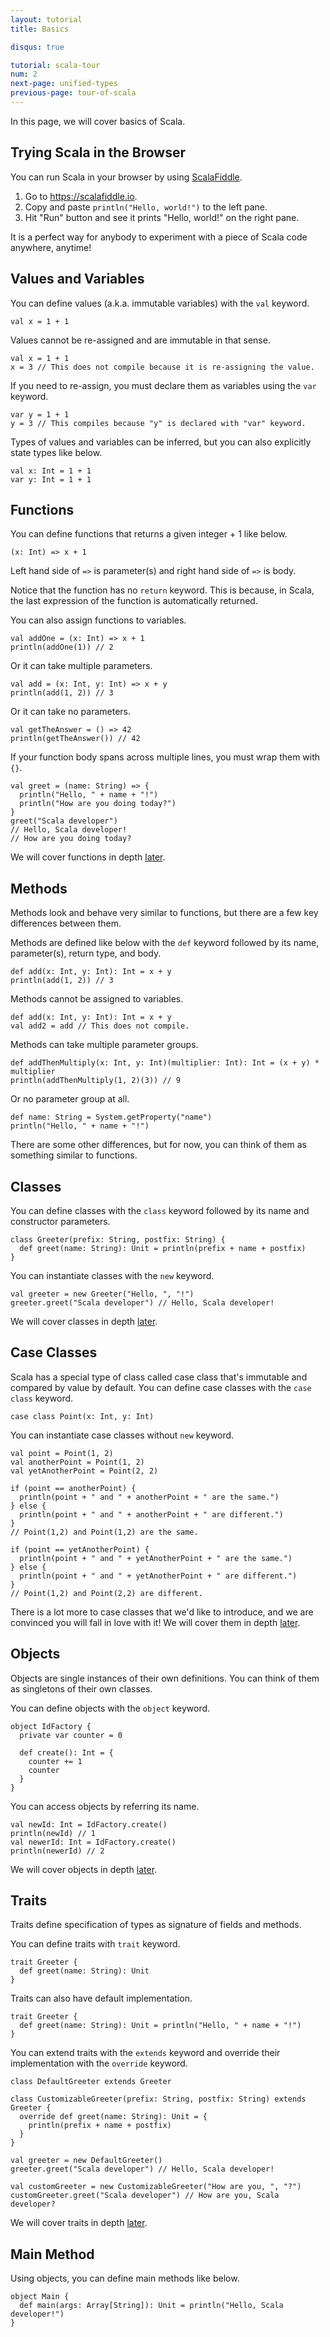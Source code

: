 ```yaml
---
layout: tutorial
title: Basics

disqus: true

tutorial: scala-tour
num: 2
next-page: unified-types
previous-page: tour-of-scala
---
```


In this page, we will cover basics of Scala.

## Trying Scala in the Browser

You can run Scala in your browser by using [ScalaFiddle](https://scalafiddle.io).

1. Go to https://scalafiddle.io.
2. Copy and paste `println("Hello, world!")` to the left pane.
3. Hit "Run" button and see it prints "Hello, world!" on the right pane.

It is a perfect way for anybody to experiment with a piece of Scala code anywhere, anytime!

## Values and Variables

You can define values (a.k.a. immutable variables) with the `val` keyword.

```
val x = 1 + 1
```

Values cannot be re-assigned and are immutable in that sense.

```
val x = 1 + 1
x = 3 // This does not compile because it is re-assigning the value.
```

If you need to re-assign, you must declare them as variables using the `var` keyword.

```
var y = 1 + 1
y = 3 // This compiles because "y" is declared with "var" keyword.
```

Types of values and variables can be inferred, but you can also explicitly state types like below.

```
val x: Int = 1 + 1
var y: Int = 1 + 1
```

## Functions

You can define functions that returns a given integer + 1 like below.

```
(x: Int) => x + 1
```

Left hand side of `=>` is parameter(s) and right hand side of `=>` is body.

Notice that the function has no `return` keyword. This is because, in Scala, the last expression of the function is automatically returned.

You can also assign functions to variables.

```
val addOne = (x: Int) => x + 1
println(addOne(1)) // 2
```

Or it can take multiple parameters.

```
val add = (x: Int, y: Int) => x + y
println(add(1, 2)) // 3
```

Or it can take no parameters.

```
val getTheAnswer = () => 42
println(getTheAnswer()) // 42
```

If your function body spans across multiple lines, you must wrap them with `{}`.

```
val greet = (name: String) => {
  println("Hello, " + name + "!")
  println("How are you doing today?")
}
greet("Scala developer")
// Hello, Scala developer!
// How are you doing today?
```

We will cover functions in depth [later](anonymous-function-syntax.md).

## Methods

Methods look and behave very similar to functions, but there are a few key differences between them.

Methods are defined like below with the `def` keyword followed by its name, parameter(s), return type, and body.

```
def add(x: Int, y: Int): Int = x + y
println(add(1, 2)) // 3
```

Methods cannot be assigned to variables.

```
def add(x: Int, y: Int): Int = x + y
val add2 = add // This does not compile.
```

Methods can take multiple parameter groups.

```
def addThenMultiply(x: Int, y: Int)(multiplier: Int): Int = (x + y) * multiplier
println(addThenMultiply(1, 2)(3)) // 9
```

Or no parameter group at all.

```
def name: String = System.getProperty("name")
println("Hello, " + name + "!")
```

There are some other differences, but for now, you can think of them as something similar to functions.

## Classes

You can define classes with the `class` keyword followed by its name and constructor parameters.

```
class Greeter(prefix: String, postfix: String) {
  def greet(name: String): Unit = println(prefix + name + postfix)
}
```

You can instantiate classes with the `new` keyword.

```
val greeter = new Greeter("Hello, ", "!")
greeter.greet("Scala developer") // Hello, Scala developer!
```

We will cover classes in depth [later](classes.md).

## Case Classes

Scala has a special type of class called case class that's immutable and compared by value by default. You can define case classes with the `case class` keyword.

```
case class Point(x: Int, y: Int)
```

You can instantiate case classes without `new` keyword.

```
val point = Point(1, 2)
val anotherPoint = Point(1, 2)
val yetAnotherPoint = Point(2, 2)

if (point == anotherPoint) {
  println(point + " and " + anotherPoint + " are the same.")
} else {
  println(point + " and " + anotherPoint + " are different.")
}
// Point(1,2) and Point(1,2) are the same.

if (point == yetAnotherPoint) {
  println(point + " and " + yetAnotherPoint + " are the same.")
} else {
  println(point + " and " + yetAnotherPoint + " are different.")
}
// Point(1,2) and Point(2,2) are different.
```

There is a lot more to case classes that we'd like to introduce, and we are convinced you will fall in love with it! We will cover them in depth [later](case-classes.md).

## Objects

Objects are single instances of their own definitions. You can think of them as singletons of their own classes.

You can define objects with the `object` keyword.

```
object IdFactory {
  private var counter = 0

  def create(): Int = {
    counter += 1
    counter
  }
}
```

You can access objects by referring its name.

```
val newId: Int = IdFactory.create()
println(newId) // 1
val newerId: Int = IdFactory.create()
println(newerId) // 2
```

We will cover objects in depth [later](singleton-objects.md).

## Traits

Traits define specification of types as signature of fields and methods.

You can define traits with `trait` keyword.

```
trait Greeter {
  def greet(name: String): Unit
}
```

Traits can also have default implementation.

```
trait Greeter {
  def greet(name: String): Unit = println("Hello, " + name + "!")
}
```

You can extend traits with the `extends` keyword and override their implementation with the `override` keyword.

```
class DefaultGreeter extends Greeter

class CustomizableGreeter(prefix: String, postfix: String) extends Greeter {
  override def greet(name: String): Unit = {
    println(prefix + name + postfix)
  }
}

val greeter = new DefaultGreeter()
greeter.greet("Scala developer") // Hello, Scala developer!

val customGreeter = new CustomizableGreeter("How are you, ", "?")
customGreeter.greet("Scala developer") // How are you, Scala developer?
```

We will cover traits in depth [later](traits.md).

## Main Method

Using objects, you can define main methods like below.

```
object Main {
  def main(args: Array[String]): Unit = println("Hello, Scala developer!")
}
```
